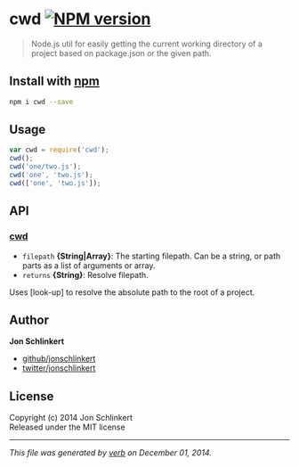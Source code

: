 # cwd [![NPM version](https://badge.fury.io/js/cwd.svg)](http://badge.fury.io/js/cwd)

> Node.js util for easily getting the current working directory of a project based on package.json or the given path.

## Install with [npm](npmjs.org)

```bash
npm i cwd --save
```

## Usage

```js
var cwd = require('cwd');
cwd();
cwd('one/two.js');
cwd('one', 'two.js');
cwd(['one', 'two.js']);
```

## API

### [cwd](index.js#L25)

* `filepath` **{String|Array}**: The starting filepath. Can be a string, or path parts as a list of arguments or array.    
* `returns` **{String}**: Resolve filepath.  

Uses [look-up] to resolve the absolute path to the root of a project.

## Author


**Jon Schlinkert**
 
+ [github/jonschlinkert](https://github.com/jonschlinkert)
+ [twitter/jonschlinkert](http://twitter.com/jonschlinkert) 

## License
Copyright (c) 2014 Jon Schlinkert  
Released under the MIT license

***

_This file was generated by [verb](https://github.com/assemble/verb) on December 01, 2014._